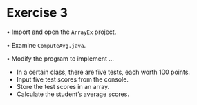 # Exercise 3
• Import and open the `ArrayEx` project.

• Examine `ComputeAvg.java`.

• Modify the program to implement ...
- In a certain class, there are five tests, each worth 100 points.
- Input five test scores from the console.
- Store the test scores in an array.
- Calculate the student’s average scores.